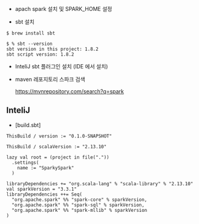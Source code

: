 * apach spark 설치 및 SPARK_HOME 설정

* sbt 설치

```
$ brew install sbt

$ % sbt --version
sbt version in this project: 1.8.2
sbt script version: 1.8.2
```

* InteliJ sbt 플러그인 설치 (IDE 에서 설치)


* maven 레포지토리 스파크 검색

  https://mvnrepository.com/search?q=spark



## InteliJ ##
* [build.sbt]
```
ThisBuild / version := "0.1.0-SNAPSHOT"

ThisBuild / scalaVersion := "2.13.10"

lazy val root = (project in file("."))
  .settings(
    name := "SparkySpark"
  )

libraryDependencies += "org.scala-lang" % "scala-library" % "2.13.10"
val sparkVersion = "3.3.1"
libraryDependencies ++= Seq(
  "org.apache.spark" %% "spark-core" % sparkVersion,
  "org.apache.spark" %% "spark-sql" % sparkVersion,
  "org.apache.spark" %% "spark-mllib" % sparkVersion
)
```
